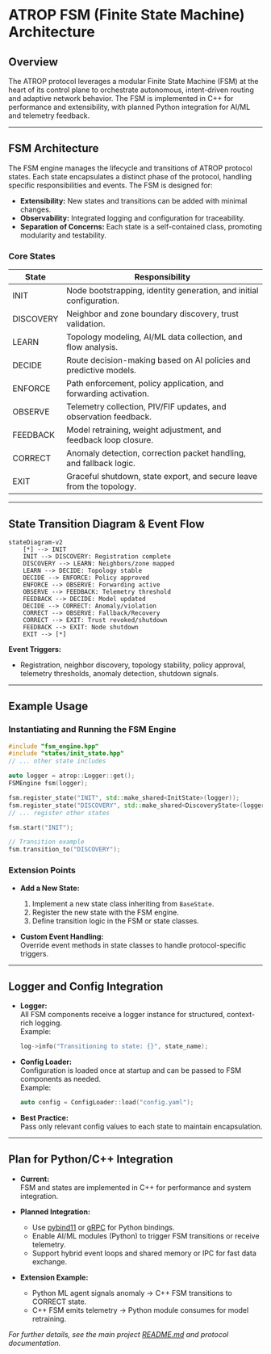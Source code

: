 # ATROP FSM (Finite State Machine) Architecture

## Overview

The ATROP protocol leverages a modular Finite State Machine (FSM) at the heart of its control plane to orchestrate autonomous, intent-driven routing and adaptive network behavior. The FSM is implemented in C++ for performance and extensibility, with planned Python integration for AI/ML and telemetry feedback.

---

## FSM Architecture

The FSM engine manages the lifecycle and transitions of ATROP protocol states. Each state encapsulates a distinct phase of the protocol, handling specific responsibilities and events. The FSM is designed for:

- **Extensibility:** New states and transitions can be added with minimal changes.
- **Observability:** Integrated logging and configuration for traceability.
- **Separation of Concerns:** Each state is a self-contained class, promoting modularity and testability.

### Core States

| State      | Responsibility                                                                 |
|------------|-------------------------------------------------------------------------------|
| INIT       | Node bootstrapping, identity generation, and initial configuration.            |
| DISCOVERY  | Neighbor and zone boundary discovery, trust validation.                        |
| LEARN      | Topology modeling, AI/ML data collection, and flow analysis.                   |
| DECIDE     | Route decision-making based on AI policies and predictive models.              |
| ENFORCE    | Path enforcement, policy application, and forwarding activation.               |
| OBSERVE    | Telemetry collection, PIV/FIF updates, and observation feedback.               |
| FEEDBACK   | Model retraining, weight adjustment, and feedback loop closure.                |
| CORRECT    | Anomaly detection, correction packet handling, and fallback logic.             |
| EXIT       | Graceful shutdown, state export, and secure leave from the topology.           |

---

## State Transition Diagram & Event Flow

```mermaid
stateDiagram-v2
    [*] --> INIT
    INIT --> DISCOVERY: Registration complete
    DISCOVERY --> LEARN: Neighbors/zone mapped
    LEARN --> DECIDE: Topology stable
    DECIDE --> ENFORCE: Policy approved
    ENFORCE --> OBSERVE: Forwarding active
    OBSERVE --> FEEDBACK: Telemetry threshold
    FEEDBACK --> DECIDE: Model updated
    DECIDE --> CORRECT: Anomaly/violation
    CORRECT --> OBSERVE: Fallback/Recovery
    CORRECT --> EXIT: Trust revoked/shutdown
    FEEDBACK --> EXIT: Node shutdown
    EXIT --> [*]
```

**Event Triggers:**
- Registration, neighbor discovery, topology stability, policy approval, telemetry thresholds, anomaly detection, shutdown signals.

---

## Example Usage

### Instantiating and Running the FSM Engine

```cpp
#include "fsm_engine.hpp"
#include "states/init_state.hpp"
// ... other state includes

auto logger = atrop::Logger::get();
FSMEngine fsm(logger);

fsm.register_state("INIT", std::make_shared<InitState>(logger));
fsm.register_state("DISCOVERY", std::make_shared<DiscoveryState>(logger));
// ... register other states

fsm.start("INIT");

// Transition example
fsm.transition_to("DISCOVERY");
```

### Extension Points

- **Add a New State:**  
  1. Implement a new state class inheriting from `BaseState`.
  2. Register the new state with the FSM engine.
  3. Define transition logic in the FSM or state classes.

- **Custom Event Handling:**  
  Override event methods in state classes to handle protocol-specific triggers.

---

## Logger and Config Integration

- **Logger:**  
  All FSM components receive a logger instance for structured, context-rich logging.  
  Example:  
  ```cpp
  log->info("Transitioning to state: {}", state_name);
  ```

- **Config Loader:**  
  Configuration is loaded once at startup and can be passed to FSM components as needed.  
  Example:  
  ```cpp
  auto config = ConfigLoader::load("config.yaml");
  ```

- **Best Practice:**  
  Pass only relevant config values to each state to maintain encapsulation.

---

## Plan for Python/C++ Integration

- **Current:**  
  FSM and states are implemented in C++ for performance and system integration.

- **Planned Integration:**  
  - Use [pybind11](https://github.com/pybind/pybind11) or [gRPC](https://grpc.io/) for Python bindings.
  - Enable AI/ML modules (Python) to trigger FSM transitions or receive telemetry.
  - Support hybrid event loops and shared memory or IPC for fast data exchange.

- **Extension Example:**  
  - Python ML agent signals anomaly → C++ FSM transitions to CORRECT state.
  - C++ FSM emits telemetry → Python module consumes for model retraining.

*For further details, see the main project [README.md](../README.md) and protocol documentation.*
